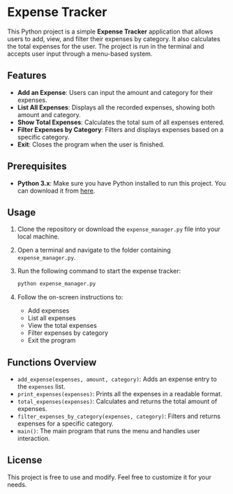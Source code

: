 # Expense Tracker

This Python project is a simple **Expense Tracker** application that allows users to add, view, and filter their expenses by category. It also calculates the total expenses for the user. The project is run in the terminal and accepts user input through a menu-based system.

## Features

- **Add an Expense**: Users can input the amount and category for their expenses.
- **List All Expenses**: Displays all the recorded expenses, showing both amount and category.
- **Show Total Expenses**: Calculates the total sum of all expenses entered.
- **Filter Expenses by Category**: Filters and displays expenses based on a specific category.
- **Exit**: Closes the program when the user is finished.

## Prerequisites

- **Python 3.x**: Make sure you have Python installed to run this project. You can download it from [here](https://www.python.org/downloads/).

## Usage

1. Clone the repository or download the `expense_manager.py` file into your local machine.
2. Open a terminal and navigate to the folder containing `expense_manager.py`.
3. Run the following command to start the expense tracker:

    ```bash
    python expense_manager.py
    ```

4. Follow the on-screen instructions to:
   - Add expenses
   - List all expenses
   - View the total expenses
   - Filter expenses by category
   - Exit the program

## Functions Overview

- `add_expense(expenses, amount, category)`: Adds an expense entry to the `expenses` list.
- `print_expenses(expenses)`: Prints all the expenses in a readable format.
- `total_expenses(expenses)`: Calculates and returns the total amount of expenses.
- `filter_expenses_by_category(expenses, category)`: Filters and returns expenses for a specific category.
- `main()`: The main program that runs the menu and handles user interaction.

## License

This project is free to use and modify. Feel free to customize it for your needs.

